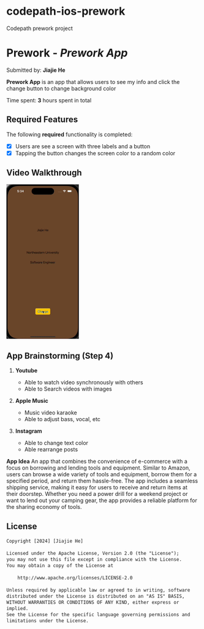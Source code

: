 # codepath-ios-prework

Codepath prework project

# Prework - _Prework App_

Submitted by: **Jiajie He**

**Prework App** is an app that allows users to see my info and click the change button to change background color

Time spent: **3** hours spent in total

## Required Features

The following **required** functionality is completed:

- [x] Users are see a screen with three labels and a button
- [x] Tapping the button changes the screen color to a random color

## Video Walkthrough

<img src='./prework.gif' title='Video Walkthrough' width='' alt='Video Walkthrough' />

## App Brainstorming (Step 4)

1. **Youtube**

   - Able to watch video synchronously with others
   - Able to Search videos with images

2. **Apple Music**

   - Music video karaoke
   - Able to adjust bass, vocal, etc

3. **Instagram**
   - Able to change text color
   - Able rearrange posts

**App Idea**
An app that combines the convenience of e-commerce with a focus on borrowing and lending tools and equipment. Similar to Amazon, users can browse a wide variety of tools and equipment, borrow them for a specified period, and return them hassle-free. The app includes a seamless shipping service, making it easy for users to receive and return items at their doorstep. Whether you need a power drill for a weekend project or want to lend out your camping gear, the app provides a reliable platform for the sharing economy of tools.

## License

    Copyright [2024] [Jiajie He]

    Licensed under the Apache License, Version 2.0 (the "License");
    you may not use this file except in compliance with the License.
    You may obtain a copy of the License at

        http://www.apache.org/licenses/LICENSE-2.0

    Unless required by applicable law or agreed to in writing, software
    distributed under the License is distributed on an "AS IS" BASIS,
    WITHOUT WARRANTIES OR CONDITIONS OF ANY KIND, either express or implied.
    See the License for the specific language governing permissions and
    limitations under the License.
